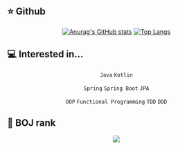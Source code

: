 ## ⭐️ Github

<div align = "center">
  
[![Anurag's GitHub stats](https://github-readme-stats.vercel.app/api?username=shkisme&count_private=true&theme=material-palenight)](https://github.com/anuraghazra/github-readme-stats) 
[![Top Langs](https://github-readme-stats.vercel.app/api/top-langs/?username=shkisme&layout=compact&theme=material-palenight&langs_count=6&private=true&exclude_repo=shkisme.github.io)](https://github.com/anuraghazra/github-readme-stats)
  
</div>

## 💻 Interested in...

<div align = "center">
  
  `Java` `Kotlin`
  
  `Spring` `Spring Boot` `JPA`
  
  `OOP` `Functional Programming` `TDD` `DDD`
  
</div>
  
## 🥇 BOJ rank

<div align = "center">
  
  <img align="center" src="http://mazassumnida.wtf/api/v2/generate_badge?boj=shk010130">
  
</div>
